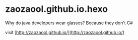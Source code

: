 # zaozaool.github.io.hexo
Why do java developers wear glasses? Because they don't C#

visit [http://zaozaool.github.io/](http://zaozaool.github.io/)

